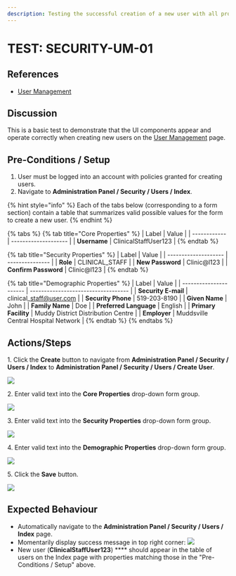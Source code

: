 ```yaml
---
description: Testing the successful creation of a new user with all properties specified.
---
```


# TEST: SECURITY-UM-01

## References

* [User Management](broken-reference)

## Discussion

This is a basic test to demonstrate that the UI components appear and operate correctly when creating new users on the [User Management](broken-reference) page.

## Pre-Conditions / Setup

1. User must be logged into an account with policies granted for creating users.
2. Navigate to **Administration Panel / Security / Users / Index**.

{% hint style="info" %}
Each of the tabs below (corresponding to a form section) contain a table that summarizes valid possible values for the form to create a new user.
{% endhint %}

{% tabs %}
{% tab title="Core Properties" %}
| Label        | Value                |
| ------------ | -------------------- |
| **Username** | ClinicalStaffUser123 |
{% endtab %}

{% tab title="Security Properties" %}
| Label                | Value           |
| -------------------- | --------------- |
| **Role**             | CLINICAL\_STAFF |
| **New Password**     | Clinic@l123     |
| **Confirm Password** | Clinic@l123     |
{% endtab %}

{% tab title="Demographic Properties" %}
| Label                  | Value                               |
| ---------------------- | ----------------------------------- |
| **Security E-mail**    | clinical\_staff@user.com            |
| **Security Phone**     | 519-203-8190                        |
| **Given Name**         | John                                |
| **Family Name**        | Doe                                 |
| **Preferred Language** | English                             |
| **Primary Facility**   | Muddy District Distribution Centre  |
| **Employer**           | Muddsville Central Hospital Network |
{% endtab %}
{% endtabs %}

## Actions/Steps

&#x20;   1\. Click the **Create** button to navigate from **Administration Panel / Security / Users / Index** to **Administration Panel / Security / Users / Create User**.

![](../../../../../../.gitbook/assets/test1\_createbutton.png)&#x20;

&#x20;   2\. Enter valid text into the **Core Properties** drop-down form group.

![](../../../../../../.gitbook/assets/test1\_coreproperties.png)

&#x20;   3\. Enter valid text into the **Security Properties** drop-down form group.

![](../../../../../../.gitbook/assets/test1\_securityproperties.png)

&#x20;   4\. Enter valid text into the **Demographic Properties** drop-down form group.

![](../../../../../../.gitbook/assets/test1\_demographicproperties.png)

&#x20;   5\. Click the **Save** button.

&#x20;   ![](../../../../../../.gitbook/assets/test1\_savebutton.png)&#x20;

## Expected Behaviour

* Automatically navigate to the **Administration Panel / Security / Users / Index** page.
* Momentarily display success message in top right corner: ![](../../../../../../.gitbook/assets/user\_successtoast.png)&#x20;
* New user (**ClinicalStaffUser123**) **** should appear in the table of users on the Index page with properties matching those in the "Pre-Conditions / Setup" above.

